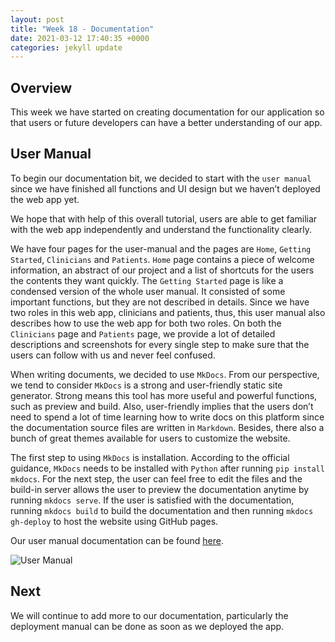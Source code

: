 ```yaml
---
layout: post
title: "Week 18 - Documentation"
date: 2021-03-12 17:40:35 +0000
categories: jekyll update
---
```


## Overview

This week we have started on creating documentation for our application so that users or future developers can have a better understanding of our app.

## User Manual

To begin our documentation bit, we decided to start with the `user manual` since we have finished all functions and UI design but we haven’t deployed the web app yet.

We hope that with help of this overall tutorial, users are able to get familiar with the web app independently and understand the functionality clearly.

We have four pages for the user-manual and the pages are `Home`, `Getting Started`, `Clinicians` and `Patients`. `Home` page contains a piece of welcome information, an abstract of our project and a list of shortcuts for the users the contents they want quickly. The `Getting Started` page is like a condensed version of the whole user manual. It consisted of some important functions, but they are not described in details. Since we have two roles in this web app, clinicians and patients, thus, this user manual also describes how to use the web app for both two roles. On both the `Clinicians` page and `Patients` page, we provide a lot of detailed descriptions and screenshots for every single step to make sure that the users can follow with us and never feel confused.

When writing documents, we decided to use `MkDocs`. From our perspective, we tend to consider `MkDocs` is a strong and user-friendly static site generator. Strong means this tool has more useful and powerful functions, such as preview and build. Also, user-friendly implies that the users don’t need to spend a lot of time learning how to write docs on this platform since the documentation source files are written in `Markdown`. Besides, there also a bunch of great themes available for users to customize the website.

The first step to using `MkDocs` is installation. According to the official guidance, `MkDocs` needs to be installed with `Python` after running `pip install mkdocs`. For the next step, the user can feel free to edit the files and the build-in server allows the user to preview the documentation anytime by running `mkdocs serve`. If the user is satisfied with the documentation, running `mkdocs build` to build the documentation and then running `mkdocs gh-deploy` to host the website using GitHub pages. 

Our user manual documentation can be found [here](https://comp0016-team6.github.io/user-manual/).

![User Manual](/Dev-Blog/assets/week18/user_manual.png)

## Next

We will continue to add more to our documentation, particularly the deployment manual can be done as soon as we deployed the app.
